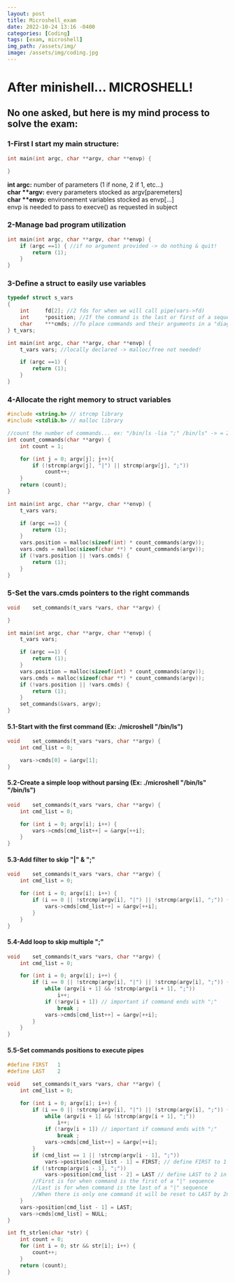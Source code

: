 ```yaml
---
layout: post
title: Microshell_exam
date: 2022-10-24 13:16 -0400
categories: [Coding]
tags: [exam, microshell]
img_path: /assets/img/
image: /assets/img/coding.jpg
---
```

# After minishell... MICROSHELL!
## No one asked, but here is my mind process to solve the exam:

### 1-First I start my main structure:
```c
int	main(int argc, char **argv, char **envp) {

}
```
**int argc:** number of parameters (1 if none, 2 if 1, etc...) \
**char \*\*argv:** every parameters stocked as argv[paremeters] \
**char \*\*envp:** environement variables stocked as envp[...] \
envp is needed to pass to execve() as requested in subject
### 2-Manage bad program utilization
```c
int	main(int argc, char **argv, char **envp) {
	if (argc ==1) { //if no argument provided -> do nothing & quit!
		return (1);
	}
}
```
### 3-Define a struct to easily use variables
```c
typedef struct s_vars
{
	int		fd[2]; //2 fds for when we will call pipe(vars->fd)
	int		*position; //If the command is the last or first of a sequence
	char	***cmds; //To place commands and their arguments in a "diagram"
} t_vars;

int	main(int argc, char **argv, char **envp) {
	t_vars vars; //locally declared -> malloc/free not needed!

	if (argc ==1) {
		return (1);
	}
}
```
### 4-Allocate the right memory to struct variables
```c
#include <string.h> // strcmp library
#include <stdlib.h> // malloc library

//count the number of commands... ex: "/bin/ls -lia ";" /bin/ls" -> = 2
int	count_commands(char **argv) {
	int count = 1;

	for (int j = 0; argv[j]; j++){
		if (!strcmp(argv[j], "|") || strcmp(argv[j], ";"))
			count++;
	}
	return (count);
}

int	main(int argc, char **argv, char **envp) {
	t_vars vars;

	if (argc ==1) {
		return (1);
	}
	vars.position = malloc(sizeof(int) * count_commands(argv));
	vars.cmds = malloc(sizeof(char **) * count_commands(argv));
	if (!vars.position || !vars.cmds) {
		return (1);
	}
}
```
### 5-Set the vars.cmds pointers to the right commands
```c
void	set_commands(t_vars *vars, char **argv) {

}

int	main(int argc, char **argv, char **envp) {
	t_vars vars;

	if (argc ==1) {
		return (1);
	}
	vars.position = malloc(sizeof(int) * count_commands(argv));
	vars.cmds = malloc(sizeof(char **) * count_commands(argv));
	if (!vars.position || !vars.cmds) {
		return (1);
	}
	set_commands(&vars, argv);
}
```
#### 5.1-Start with the first command (Ex: ./microshell "/bin/ls")
```c
void	set_commands(t_vars *vars, char **argv) {
	int cmd_list = 0;

	vars->cmds[0] = &argv[1];
}
```
#### 5.2-Create a simple loop without parsing (Ex: ./microshell "/bin/ls" "/bin/ls")
```c
void	set_commands(t_vars *vars, char **argv) {
	int cmd_list = 0;

	for (int i = 0; argv[i]; i++) {
		vars->cmds[cmd_list++] = &argv[++i];
	}
}
```
#### 5.3-Add filter to skip "|" & ";"
```c
void	set_commands(t_vars *vars, char **argv) {
	int cmd_list = 0;

	for (int i = 0; argv[i]; i++) {
		if (i == 0 || !strcmp(argv[i], "|") || !strcmp(argv[i], ";")) {
			vars->cmds[cmd_list++] = &argv[++i];
		}
	}
}
```
#### 5.4-Add loop to skip multiple ";"
```c
void	set_commands(t_vars *vars, char **argv) {
	int cmd_list = 0;

	for (int i = 0; argv[i]; i++) {
		if (i == 0 || !strcmp(argv[i], "|") || !strcmp(argv[i], ";")) {
			while (argv[i + 1] && !strcmp(argv[i + 1], ";"))
				i++;
			if (!argv[i + 1]) // important if command ends with ";"
				break ;
			vars->cmds[cmd_list++] = &argv[++i];
		}
	}
}
```
#### 5.5-Set commands positions to execute pipes
```c
#define FIRST	1
#define LAST	2

void	set_commands(t_vars *vars, char **argv) {
	int cmd_list = 0;

	for (int i = 0; argv[i]; i++) {
		if (i == 0 || !strcmp(argv[i], "|") || !strcmp(argv[i], ";")) {
			while (argv[i + 1] && !strcmp(argv[i + 1], ";"))
				i++;
			if (!argv[i + 1]) // important if command ends with ";"
				break ;
			vars->cmds[cmd_list++] = &argv[++i];
		}
		if (cmd_list == 1 || !strcmp(argv[i - 1], ";"))
			vars->position[cmd_list - 1] = FIRST; // define FIRST to 1 in header
		if (!strcmp(argv[i - 1], ";"))
			vars->position[cmd_list - 2] = LAST // define LAST to 2 in header
		//First is for when command is the first of a "|" sequence
		//Last is for when command is the last of a "|" sequence
		//When there is only one command it will be reset to LAST by 2nd if
	}
	vars->position[cmd_list - 1] = LAST;
	vars->cmds[cmd_list] = NULL;
}
```
```c
int	ft_strlen(char *str) {
	int count = 0;
	for (int i = 0; str && str[i]; i++) {
		count++;
	}
	return (count);
}

```